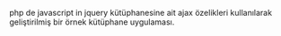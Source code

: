 php de javascript in jquery kütüphanesine ait ajax özelikleri kullanılarak geliştirilmiş bir örnek kütüphane uygulaması.
